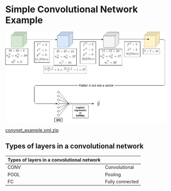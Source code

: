 # Simple Convolutional Network Example

![](img/convnet_example.png)

<a href="../img/convnet_example.xml.zip">convnet_example.xml.zip</a>

## Types of layers in a convolutional network

| Types of layers in a convolutional network |    |
|--------------------------------------------|----|
| CONV | Convolutional |
| POOL | Pooling |
| FC | Fully connected |


